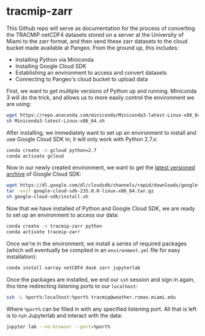 # tracmip-zarr
This Github repo will serve as documentation for the process of converting the TRACMIP netCDF4 datasets stored on a server at the University of Miami to the zarr format, and then send these zarr datasets to the cloud bucket made available at Pangeo.
From the ground up, this includes:

* Installing Python via Miniconda
* Installing Google Cloud SDK
* Establishing an environment to access and convert datasets
* Connecting to Pangeo's cloud bucket to upload data

First, we want to get multiple versions of Python up and running.
Miniconda 3 will do the trick, and allows us to more easily control the environment we are using:

```bash
wget https://repo.anaconda.com/miniconda/Miniconda3-latest-Linux-x86_64.sh
sh Miniconda3-latest-Linux-x86_64.sh
```

After installing, we immediately want to set up an environment to install and use Google Cloud SDK in; it will only work with Python 2.7.x:

```bash
conda create -n gcloud python=2.7
conda activate gcloud
```

Now in our newly created environment, we want to get the [latest versioned archive](https://cloud.google.com/sdk/docs/downloads-versioned-archives) of Google Cloud SDK:

```bash
wget https://dl.google.com/dl/cloudsdk/channels/rapid/downloads/google-cloud-sdk-235.0.0-linux-x86_64.tar.gz
tar -xvzf google-cloud-sdk-235.0.0-linux-x86_64.tar.gz
sh google-cloud-sdk/install.sh
```

Now that we have installed of Python and Google Cloud SDK, we are ready to set up an environment to access our data:

```bash
conda create -n tracmip-zarr python
conda activate tracmip-zarr
```

Once we're in the environment, we install a series of required packages (which will eventually be compiled in an `environment.yml` file for easy installation):

```bash
conda install xarray netCDF4 dask zarr jupyterlab
```

Once the packages are installed, we end our `ssh` session and sign in again, this time redirecting listening ports to our `localhost`:

```bash
ssh -L %port%:localhost:%port% tracmip@weather.rsmas.miami.edu
```

Where `%port%` can be filled in with any specified listening port.
All that is left is to run Jupyterlab and interact with the data:

```bash
jupyter lab --no-browser --port=%port%
```
